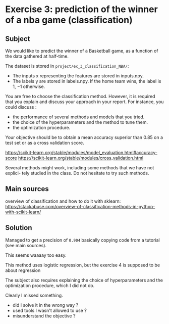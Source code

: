 # Exercise 3: prediction of the winner of a nba game (classification)

## Subject

We would like to predict the winner of a Basketball game, as a function of the
data gathered at half-time.

The dataset is stored in ```project/ex_3_classification_NBA/```:
- The inputs x representing the features are stored in inputs.npy.
- The labels y are stored in labels.npy. If the home team wins, the label is 1, −1
otherwise.

You are free to choose the classification method. However, it is required that you
explain and discuss your approach in your report. For instance, you could discuss :
- the performance of several methods and models that you tried.
- the choice of the hyperparameters and the method to tune them.
- the optimization procedure.

Your objective should be to obtain a mean accuracy superior than 0.85 on a test
set or as a cross validation score.

https://scikit-learn.org/stable/modules/model_evaluation.html#accuracy-score
https://scikit-learn.org/stable/modules/cross_validation.html

Several methods might work, including some methods that we have not explici-
tely studied in the class. Do not hesitate to try such methods.

## Main sources

overview of classification and how to do it with sklearn: https://stackabuse.com/overview-of-classification-methods-in-python-with-scikit-learn/

## Solution

Managed to get a precision of ```0.904``` basically copying code from a tutorial (see main sources).

This seems waaaay too easy.

This method uses logistic regression, but the exercise 4 is supposed to be about regression

The subject also requires explaining the choice of hyperparameters and the optimization procedure, which I did not do.

Clearly I missed something.

- did I solve it in the wrong way ?
- used tools I wasn't allowed to use ?
- misunderstand the objective ?
